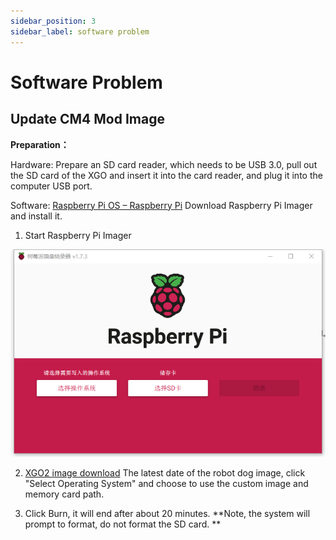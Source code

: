 ```yaml
---
sidebar_position: 3
sidebar_label: software problem
---
```


# Software Problem

## Update CM4 Mod Image

**Preparation：**

Hardware: Prepare an SD card reader, which needs to be USB 3.0, pull out the SD card of the XGO and insert it into the card reader, and plug it into the computer USB port.

Software: [Raspberry Pi OS – Raspberry Pi](https://www.raspberrypi.com/software/) Download Raspberry Pi Imager and install it.

1. Start Raspberry Pi Imager

![](./../images/cm4-xgo-faq-09.png)

2. [XGO2 image download](https://pan.baidu.com/s/1RblMq1C9kgc9VM74o_lccg?pwd=5416 ) The latest date of the robot dog image, click "Select Operating System" and choose to use the custom image and memory card path.

3. Click Burn, it will end after about 20 minutes. **Note, the system will prompt to format, do not format the SD card. **
